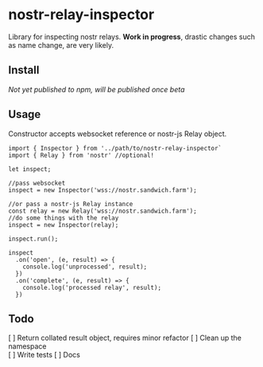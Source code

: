 # nostr-relay-inspector
Library for inspecting nostr relays. **Work in progress**, drastic changes such as name change, are very likely. 

## Install
_Not yet published to npm, will be published once beta_ 

## Usage
Constructor accepts websocket reference or nostr-js Relay object. 

```
import { Inspector } from '../path/to/nostr-relay-inspector` 
import { Relay } from 'nostr' //optional!

let inspect;

//pass websocket  
inspect = new Inspector('wss://nostr.sandwich.farm');

//or pass a nostr-js Relay instance 
const relay = new Relay('wss://nostr.sandwich.farm');
//do some things with the relay
inspect = new Inspector(relay);

inspect.run();

inspect
  .on('open', (e, result) => {
    console.log('unprocessed', result);
  })
  .on('complete', (e, result) => {
    console.log('processed relay', result);
  })
```

## Todo 
[ ] Return collated result object, requires minor refactor 
[ ] Clean up the namespace  
[ ] Write tests 
[ ] Docs 
